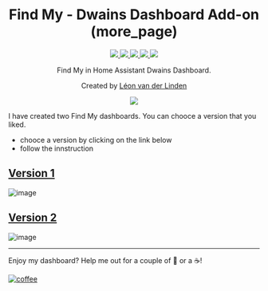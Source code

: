 <h1 align="center">Find My - Dwains Dashboard Add-on (more_page)</h1> 


<p align="center">
  <a href="https://dwainscheeren.github.io/dwains-lovelace-dashboard/">
    <img src="https://img.shields.io/badge/Dwains%20Dashboard-Default-299ec2.svg" />
  </a>
  <a href="https://github.com/custom-components/hacs">
    <img src="https://img.shields.io/badge/HACS-Default-orange.svg" />
  </a>
  <a href="https://github.com/LRvdLinden/find_my_dd_addon">
    <img src="https://img.shields.io/github/v/release/LRvdLinden/find_my_dd_addon" />
  </a>
    <a href="https://github.com/LRvdLinden/">
    <img src="https://img.shields.io/github/followers/LRvdLinden?style=social" />
  </a>
    </a>
    <a href="https://discord.gg/7yt64uX">
    <img src="https://img.shields.io/discord/688401603811999885" />
  </a>
</p>
<p align="center">Find My in Home Assistant Dwains Dashboard.</p>


<p align="center">Created by <a href="https://github.com/LRvdLinden">Léon van der Linden</a>
</p> 


<p align="center">
  <img src="https://www.iclarified.com/images/news/75056/366308/366308-1920.jpg" />
</p>

I have created two Find My dashboards. You can chooce a version that you liked.
- chooce a version by clicking on the link below
- follow the innstruction


## [Version 1](https://github.com/LRvdLinden/find_my_dd_addon/tree/main/version_1)
![image](https://user-images.githubusercontent.com/77990847/116847119-2e27f680-abea-11eb-8eaf-02a91e623a1b.png)

## [Version 2](https://github.com/LRvdLinden/find_my_dd_addon/tree/main/version_2)
![image](https://user-images.githubusercontent.com/77990847/117045174-8278c680-ad0f-11eb-93d2-7d10c589b42f.png)



---
Enjoy my dashboard? Help me out for a couple of :beers: or a :coffee:!

[![coffee](https://www.buymeacoffee.com/assets/img/custom_images/black_img.png)](https://www.buymeacoffee.com/LRvdLinden)
